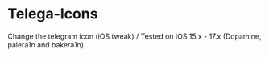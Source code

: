 # Telega-Icons
Change the telegram icon (iOS tweak) / Tested on iOS 15.x - 17.x (Dopamine, palera1n and bakera1n).
